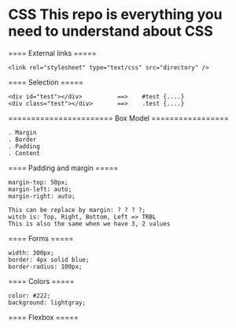 # CSS This repo is everything you need to understand about CSS

==== External links =====

    <link rel="stylesheet" type="text/css" src="directory" />

==== Selection =====

    <div id="test"></div>          ==>    #test {....}
    <div class="test"></div>       ==>    .test {....}

======================= Box Model =================
     
    . Margin
    . Border
    . Padding
    . Content

==== Padding and margin =====

    margin-top: 50px;
    margin-left: auto;     
    margin-right: auto;  

    This can be replace by margin: ? ? ? ?;
    witch is: Top, Right, Bottom, Left => TRBL
    This is also the same when we have 3, 2 values

==== Forms =====

    width: 300px;
    border: 4px solid blue;
    border-radius: 100px;

==== Colors =====

    color: #222;
    background: lightgray;




==== Flexbox =====
